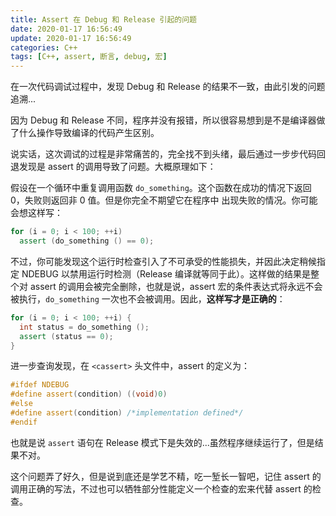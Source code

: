 ```yaml
---
title: Assert 在 Debug 和 Release 引起的问题
date: 2020-01-17 16:56:49
update: 2020-01-17 16:56:49
categories: C++
tags: [C++, assert, 断言, debug, 宏]
---
```


在一次代码调试过程中，发现 Debug 和 Release 的结果不一致，由此引发的问题追溯...

<!-- more -->

因为 Debug 和 Release 不同，程序并没有报错，所以很容易想到是不是编译器做了什么操作导致编译的代码产生区别。

说实话，这次调试的过程是非常痛苦的，完全找不到头绪，最后通过一步步代码回退发现是 assert 的调用导致了问题。大概原理如下：

假设在一个循环中重复调用函数 `do_something`。这个函数在成功的情况下返回 0，失败则返回非 0 值。但是你完全不期望它在程序中
出现失败的情况。你可能会想这样写：

```C++
for (i = 0; i < 100; ++i)
  assert (do_something () == 0);
```

不过，你可能发现这个运行时检查引入了不可承受的性能损失，并因此决定稍候指定 NDEBUG 以禁用运行时检测（Release 编译就等同于此）。这样做的结果是整个对 assert 的调用会被完全删除，也就是说，assert 宏的条件表达式将永远不会被执行，`do_something` 一次也不会被调用。因此，**这样写才是正确的**：

```C++
for (i = 0; i < 100; ++i) {
  int status = do_something ();
  assert (status == 0);
}
```

进一步查询发现，在 `<cassert>` 头文件中，assert 的定义为：

```c++
#ifdef NDEBUG
#define assert(condition) ((void)0)
#else
#define assert(condition) /*implementation defined*/
#endif
```

也就是说 `assert` 语句在 Release 模式下是失效的...虽然程序继续运行了，但是结果不对。

这个问题弄了好久，但是说到底还是学艺不精，吃一堑长一智吧，记住 assert 的调用正确的写法，不过也可以牺牲部分性能定义一个检查的宏来代替 assert 的检查。
